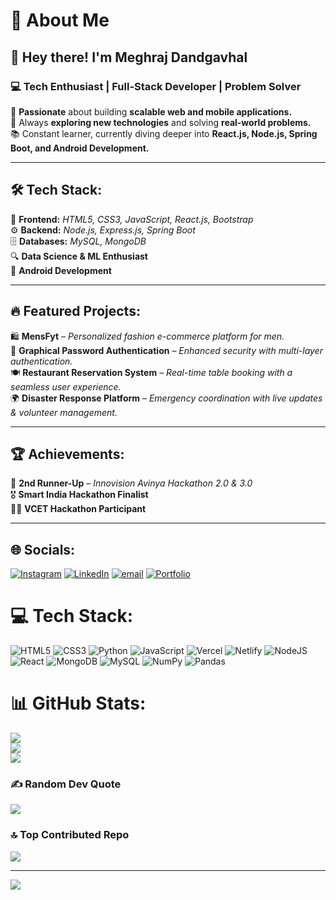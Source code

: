 # 💫 About Me  

## 👋 Hey there! I'm **Meghraj Dandgavhal**  
### 💻 Tech Enthusiast | Full-Stack Developer | Problem Solver  

🚀 **Passionate** about building **scalable web and mobile applications.**  
🎯 Always **exploring new technologies** and solving **real-world problems.**  
📚 Constant learner, currently diving deeper into **React.js, Node.js, Spring Boot, and Android Development.**  

---

## 🛠️ Tech Stack:  
🔹 **Frontend:** *HTML5, CSS3, JavaScript, React.js, Bootstrap*  
⚙️ **Backend:** *Node.js, Express.js, Spring Boot*  
🗄️ **Databases:** *MySQL, MongoDB*  
🔍 **Data Science & ML Enthusiast**  
📱 **Android Development**  

---

## 🔥 Featured Projects:  
🛍️ **MensFyt** – *Personalized fashion e-commerce platform for men.*  
🔑 **Graphical Password Authentication** – *Enhanced security with multi-layer authentication.*  
🍽️ **Restaurant Reservation System** – *Real-time table booking with a seamless user experience.*  
🌍 **Disaster Response Platform** – *Emergency coordination with live updates & volunteer management.*  

---

## 🏆 Achievements:  
🥉 **2nd Runner-Up** – *Innovision Avinya Hackathon 2.0 & 3.0*  
🎖️ **Smart India Hackathon Finalist**  
👨‍💻 **VCET Hackathon Participant**  

---



## 🌐 Socials:
[![Instagram](https://img.shields.io/badge/Instagram-%23E4405F.svg?logo=Instagram&logoColor=white)](https://instagram.com/megharaj_2004) [![LinkedIn](https://img.shields.io/badge/LinkedIn-%230077B5.svg?logo=linkedin&logoColor=white)](https://linkedin.com/in/MegharajDandgavhal) [![email](https://img.shields.io/badge/Email-D14836?logo=gmail&logoColor=white)](mailto:megharajdandgavhal2004@gmail.com) 
[![Portfolio](https://img.shields.io/badge/Portfolio-%23171717.svg?logo=firefox&logoColor=white)](https://meghportfolio.vercel.app/)


# 💻 Tech Stack:
![HTML5](https://img.shields.io/badge/html5-%23E34F26.svg?style=for-the-badge&logo=html5&logoColor=white) ![CSS3](https://img.shields.io/badge/css3-%231572B6.svg?style=for-the-badge&logo=css3&logoColor=white) ![Python](https://img.shields.io/badge/python-3670A0?style=for-the-badge&logo=python&logoColor=ffdd54) ![JavaScript](https://img.shields.io/badge/javascript-%23323330.svg?style=for-the-badge&logo=javascript&logoColor=%23F7DF1E) ![Vercel](https://img.shields.io/badge/vercel-%23000000.svg?style=for-the-badge&logo=vercel&logoColor=white) ![Netlify](https://img.shields.io/badge/netlify-%23000000.svg?style=for-the-badge&logo=netlify&logoColor=#00C7B7) ![NodeJS](https://img.shields.io/badge/node.js-6DA55F?style=for-the-badge&logo=node.js&logoColor=white) ![React](https://img.shields.io/badge/react-%2320232a.svg?style=for-the-badge&logo=react&logoColor=%2361DAFB) ![MongoDB](https://img.shields.io/badge/MongoDB-%234ea94b.svg?style=for-the-badge&logo=mongodb&logoColor=white) ![MySQL](https://img.shields.io/badge/mysql-4479A1.svg?style=for-the-badge&logo=mysql&logoColor=white) ![NumPy](https://img.shields.io/badge/numpy-%23013243.svg?style=for-the-badge&logo=numpy&logoColor=white) ![Pandas](https://img.shields.io/badge/pandas-%23150458.svg?style=for-the-badge&logo=pandas&logoColor=white)
# 📊 GitHub Stats:
![](https://github-readme-stats.vercel.app/api?username=meghraj2004&theme=shadow_blue&hide_border=false&include_all_commits=true&count_private=true)<br/>
![](https://nirzak-streak-stats.vercel.app/?user=meghraj2004&theme=shadow_blue&hide_border=false)<br/>
![](https://github-readme-stats.vercel.app/api/top-langs/?username=meghraj2004&theme=shadow_blue&hide_border=false&include_all_commits=true&count_private=true&layout=compact)

### ✍️ Random Dev Quote
![](https://quotes-github-readme.vercel.app/api?type=vetical&theme=dark)

### 🔝 Top Contributed Repo
![](https://github-contributor-stats.vercel.app/api?username=meghraj2004&limit=5&theme=dark&combine_all_yearly_contributions=true)

---
[![](https://visitcount.itsvg.in/api?id=meghraj2004&icon=0&color=0)](https://visitcount.itsvg.in)

<!-- Proudly created with GPRM ( https://gprm.itsvg.in ) -->
